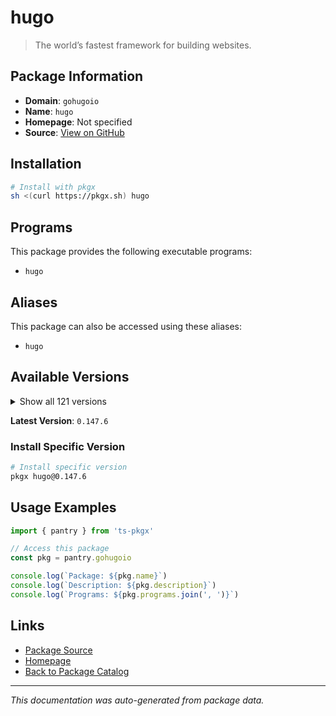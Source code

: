 # hugo

> The world’s fastest framework for building websites.

## Package Information

- **Domain**: `gohugoio`
- **Name**: `hugo`
- **Homepage**: Not specified
- **Source**: [View on GitHub](https://github.com/pkgxdev/pantry/tree/main/projects/gohugo.io/package.yml)

## Installation

```bash
# Install with pkgx
sh <(curl https://pkgx.sh) hugo
```

## Programs

This package provides the following executable programs:

- `hugo`

## Aliases

This package can also be accessed using these aliases:

- `hugo`

## Available Versions

<details>
<summary>Show all 121 versions</summary>

- `0.147.6`, `0.147.5`, `0.147.4`, `0.147.3`, `0.147.2`
- `0.147.1`, `0.147.0`, `0.146.7`, `0.146.6`, `0.146.5`
- `0.146.4`, `0.146.3`, `0.146.2`, `0.146.1`, `0.146.0`
- `0.145.0`, `0.144.2`, `0.144.1`, `0.144.0`, `0.143.1`
- `0.143.0`, `0.142.0`, `0.141.0`, `0.140.2`, `0.140.1`
- `0.140.0`, `0.139.5`, `0.139.4`, `0.139.3`, `0.139.2`
- `0.139.1`, `0.139.0`, `0.138.0`, `0.137.1`, `0.137.0`
- `0.136.5`, `0.136.4`, `0.136.3`, `0.136.2`, `0.136.1`
- `0.136.0`, `0.135.0`, `0.134.3`, `0.134.2`, `0.134.1`
- `0.134.0`, `0.133.1`, `0.133.0`, `0.132.2`, `0.132.1`
- `0.132.0`, `0.131.0`, `0.130.0`, `0.129.0`, `0.128.2`
- `0.128.1`, `0.128.0`, `0.127.0`, `0.126.3`, `0.126.2`
- `0.126.1`, `0.126.0`, `0.125.7`, `0.125.6`, `0.125.5`
- `0.125.4`, `0.125.3`, `0.125.2`, `0.125.1`, `0.125.0`
- `0.124.1`, `0.124.0`, `0.123.8`, `0.123.7`, `0.123.6`
- `0.123.5`, `0.123.4`, `0.123.3`, `0.123.2`, `0.123.1`
- `0.123.0`, `0.122.0`, `0.121.2`, `0.121.1`, `0.121.0`
- `0.120.4`, `0.120.3`, `0.120.2`, `0.120.1`, `0.120.0`
- `0.119.0`, `0.118.2`, `0.118.1`, `0.118.0`, `0.116.1`
- `0.116.0`, `0.115.4`, `0.115.3`, `0.115.2`, `0.115.1`
- `0.115.0`, `0.114.1`, `0.114.0`, `0.113.0`, `0.112.7`
- `0.112.6`, `0.112.5`, `0.112.4`, `0.112.3`, `0.112.2`
- `0.112.1`, `0.112.0`, `0.111.3`, `0.111.2`, `0.111.1`
- `0.111.0`, `0.109.0`, `0.108.0`, `0.107.0`, `0.105.0`
- `0.104.3`

</details>

**Latest Version**: `0.147.6`

### Install Specific Version

```bash
# Install specific version
pkgx hugo@0.147.6
```

## Usage Examples

```typescript
import { pantry } from 'ts-pkgx'

// Access this package
const pkg = pantry.gohugoio

console.log(`Package: ${pkg.name}`)
console.log(`Description: ${pkg.description}`)
console.log(`Programs: ${pkg.programs.join(', ')}`)
```

## Links

- [Package Source](https://github.com/pkgxdev/pantry/tree/main/projects/gohugo.io/package.yml)
- [Homepage](#)
- [Back to Package Catalog](../package-catalog.md)

---

*This documentation was auto-generated from package data.*
